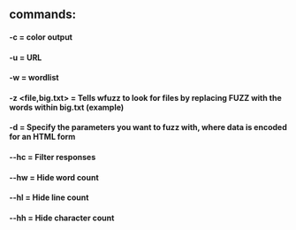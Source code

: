 ## commands:

#### -c = color output

#### -u = URL

#### -w = wordlist

#### -z <file,big.txt> = Tells wfuzz to look for files by replacing FUZZ with the words within big.txt (example)

#### -d = Specify the parameters you want to fuzz with, where data is encoded for an HTML form

#### --hc = Filter responses

#### --hw = Hide word count 

#### --hl = Hide line count 

#### --hh = Hide character count
